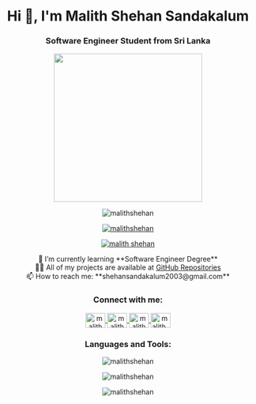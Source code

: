 <h1 align="center">Hi 👋, I'm Malith Shehan Sandakalum</h1>
<h3 align="center">Software Engineer Student from Sri Lanka</h3>

<div align="center">
  <img height="300" src="https://media0.giphy.com/media/qgQUggAC3Pfv687qPC/giphy.gif?cid=ecf05e47uh4jfys8noc1alae9yp9y4l6ujwwzzlikx9pf02m&ep=v1_gifs_search&rid=giphy.gif&ct=g" />
</div>

<p align="center">
  <img src="https://komarev.com/ghpvc/?username=malithshehan&label=Profile%20views&color=0e75b6&style=flat" alt="malithshehan" />
</p>

<p align="center">
  <a href="https://github.com/ryo-ma/github-profile-trophy">
    <img src="https://github-profile-trophy.vercel.app/?username=malithshehan" alt="malithshehan" />
  </a>
</p>

<p align="center">
  <a href="https://twitter.com/malith_shehan" target="blank">
    <img src="https://img.shields.io/twitter/follow/malith_shehan?logo=twitter&style=for-the-badge" alt="malith shehan" />
  </a>
</p>

<div align="center">
  🌱 I’m currently learning **Software Engineer Degree**<br />
  👨‍💻 All of my projects are available at <a href="https://github.com/MalithShehan?tab=repositories">GitHub Repositories</a><br />
  📫 How to reach me: **shehansandakalum2003@gmail.com**
</div>

<h3 align="center">Connect with me:</h3>
<p align="center">
  <a href="https://twitter.com/malith_shehan" target="blank">
    <img align="center" src="https://raw.githubusercontent.com/rahuldkjain/github-profile-readme-generator/master/src/images/icons/Social/twitter.svg" alt="malith shehan" height="30" width="40" />
  </a>
  <a href="https://linkedin.com/in/malith-shehan" target="blank">
    <img align="center" src="https://raw.githubusercontent.com/rahuldkjain/github-profile-readme-generator/master/src/images/icons/Social/linked-in-alt.svg" alt="malith shehan" height="30" width="40" />
  </a>
  <a href="https://fb.com/malith.shehan" target="blank">
    <img align="center" src="https://raw.githubusercontent.com/rahuldkjain/github-profile-readme-generator/master/src/images/icons/Social/facebook.svg" alt="malith shehan" height="30" width="40" />
  </a>
  <a href="https://instagram.com/malith_shehan_" target="blank">
    <img align="center" src="https://raw.githubusercontent.com/rahuldkjain/github-profile-readme-generator/master/src/images/icons/Social/instagram.svg" alt="malith_shehan_" height="30" width="40" />
  </a>
</p>

<h3 align="center">Languages and Tools:</h3>
<p align="center">
  <!-- Add icons as before -->
</p>

<p align="center">
  <img src="https://github-readme-stats.vercel.app/api/top-langs?username=malithshehan&show_icons=true&locale=en&layout=compact" alt="malithshehan" />
</p>

<p align="center">
  <img src="https://github-readme-stats.vercel.app/api?username=malithshehan&show_icons=true&locale=en" alt="malithshehan" />
</p>

<p align="center">
  <img  src="https://github-readme-streak-stats.herokuapp.com/?user=malithshehan&" alt="malithshehan" />
</p>
